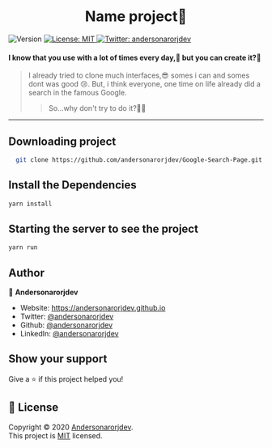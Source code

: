 <h1 align="center"> Name project👋</h1>
<p>
  <img alt="Version" src="https://img.shields.io/badge/version-0.1.0-blue.svg?cacheSeconds=2592000" />
  <a href="LICENSE" target="_blank">
    <img alt="License: MIT" src="https://img.shields.io/badge/License-MIT-yellow.svg" />
  </a>
  <a href="https://twitter.com/andersonarorjdev" target="_blank">
    <img alt="Twitter: andersonarorjdev" src="https://img.shields.io/twitter/follow/andersonarrjdev.svg?style=social" />
  </a>
</p>


<h4>I know that you use with a lot of times every day,🌝 but you can create it?🤔</h4>

> I already tried to clone much interfaces,😎 somes i can and somes dont was good 😢. But, i think everyone, one time on life already did a search in the famous Google.
> 
>> So...why don't try to do it?🤔🚀

***

## Downloading project
```sh
  git clone https://github.com/andersonarorjdev/Google-Search-Page.git
```


## Install the Dependencies

```sh
yarn install
```

## Starting the server to see the project

```sh
yarn run 
``` 

## Author

👤 **Andersonarorjdev**

* Website: https://andersonarorjdev.github.io
* Twitter: [@andersonarorjdev](https://twitter.com/andersonarorjdev)
* Github: [@andersonarorjdev](https://github.com/andersonarorjdev)
* LinkedIn: [@andersonarorjdev](https://linkedin.com/in/andersonarorjdev)

## Show your support

Give a ⭐️ if this project helped you!

## 📝 License

Copyright © 2020 [Andersonarorjdev](https://github.com/andersonarorjdev).<br />
This project is [MIT](LICENSE) licensed.